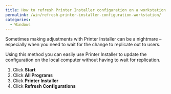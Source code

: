 ```yaml
---
title: How to refresh Printer Installer configuration on a workstation
permalink: /win/refresh-printer-installer-configuration-workstation/
categories:
  - Windows
---
```

Sometimes making adjustments with Printer Installer can be a nightmare &#8211; especially when you need to wait for the change to replicate out to users.

Using this method you can easily use Printer Installer to update the configuration on the local computer without having to wait for replication.

  1. Click **Start**
  2. Click **All Programs**
  3. Click **Printer Installer**
  4. Click **Refresh Configurations**
